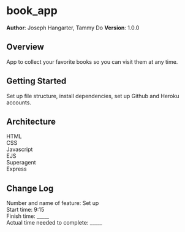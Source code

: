 # book_app

**Author**: Joseph Hangarter, Tammy Do
**Version**: 1.0.0

## Overview
App to collect your favorite books so you can visit them at any time.


## Getting Started
Set up file structure, install dependencies, set up Github and Heroku accounts. 

## Architecture
HTML  
CSS  
Javascript  
EJS  
Superagent  
Express  
  
  
## Change Log
Number and name of feature: Set up  
Start time: 9:15  
Finish time: _____  
Actual time needed to complete: _____  
